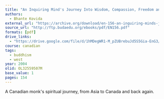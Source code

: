 ```yaml
---
title: "An Inquiring Mind's Journey Into Wisdom, Compassion, Freedom and Silence"
authors:
  - Bhante Kovida
external_url: "https://archive.org/download/en-156-an-inguiring-minds-journey-into-wisdom-compassion-freedom-and-silence/EN156_%20An%20Inguiring%2C%20Mind%27s%20Journey%20Into%20Wisdom%2C%20Compassion%2C%20Freedom%20and%20Silence_text.pdf"
source_url: "http://ftp.budaedu.org/ebooks/pdf/EN156.pdf"
formats: [pdf]
drive_links:
  - "https://drive.google.com/file/d/1hMDegWR1-M_pZUBrebuJd5S5Gia-EnG3/view?usp=drivesdk"
course: canadian
tags:
  - buddhism
  - west
year: 2004
olid: OL32559507M
base_value: 1
pages: 154
---
```


A Canadian monk's spiritual journey, from Asia to Canada and back again.

